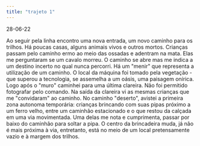 ```yaml
---
title: "trajeto 1"
---
```

28-06-22

Ao seguir pela linha encontro uma nova entrada, um novo caminho para os trilhos. Há poucas casas, alguns animais vivos e outros mortos. Crianças passam pelo caminho ermo ao meio das ossadas e adentram na mata. Elas me perguntaram se um cavalo morreu. O caminho se abre mas me indica a um destino incerto no qual nunca percorri. Há um "menir" que representa a utilização de um caminho.  O local da máquina foi tomado pela vegetação - que superou a tecnologia, se assemelha a um oásis, uma paisagem onírica. Logo após o "muro" caminhei para uma última clareira. Não foi permitido fotografar pelo comando. Na saída da clareira vi as mesmas crianças que me "convidaram" ao caminho. No caminho "deserto", avistei a primeira zona autonoma temporária: crianças brincando com suas pipas próximo a um ferro velho, entre um caminhão estacionado e o que restou da calçada em uma via movimentada. Uma delas me nota e cumprimenta, passar por baixo do caminhão para soltar a pipa. O centro da brincadeira muda, já não é mais próxima à via, entretanto, está no meio de um local pretensamente vazio e à margem dos trilhos.